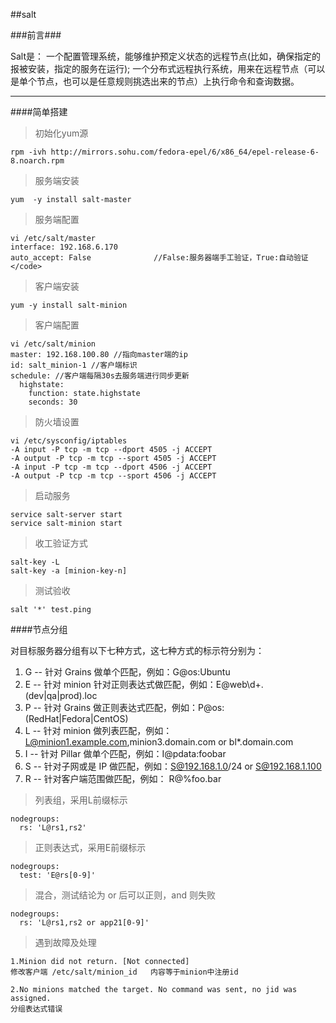 ##salt

###前言###

Salt是：
一个配置管理系统，能够维护预定义状态的远程节点(比如，确保指定的报被安装，指定的服务在运行);
一个分布式远程执行系统，用来在远程节点（可以是单个节点，也可以是任意规则挑选出来的节点）上执行命令和查询数据。


***
####简单搭建

>初始化yum源

	rpm -ivh http://mirrors.sohu.com/fedora-epel/6/x86_64/epel-release-6-8.noarch.rpm

>服务端安装

	yum  -y install salt-master

>服务端配置
	
	vi /etc/salt/master
	interface: 192.168.6.170
	auto_accept: False              //False:服务器端手工验证，True:自动验证</code>

>客户端安装

	yum -y install salt-minion

>客户端配置

	vi /etc/salt/minion
	master: 192.168.100.80 //指向master端的ip
	id: salt_minion-1 //客户端标识
	schedule: //客户端每隔30s去服务端进行同步更新
	  highstate:
	    function: state.highstate
	    seconds: 30

>防火墙设置

	vi /etc/sysconfig/iptables
	-A input -P tcp -m tcp --dport 4505 -j ACCEPT
	-A output -P tcp -m tcp --sport 4505 -j ACCEPT
	-A input -P tcp -m tcp --dport 4506 -j ACCEPT
	-A output -P tcp -m tcp --sport 4506 -j ACCEPT

>启动服务

	service salt-server start
	service salt-minion start

>收工验证方式

	salt-key -L
	salt-key -a [minion-key-n]

>测试验收

	salt '*' test.ping

####节点分组

对目标服务器分组有以下七种方式，这七种方式的标示符分别为：

1. G -- 针对 Grains 做单个匹配，例如：G@os:Ubuntu
2. E -- 针对 minion 针对正则表达式做匹配，例如：E@web\d+.(dev|qa|prod).loc
3. P -- 针对 Grains 做正则表达式匹配，例如：P@os:(RedHat|Fedora|CentOS)
4. L -- 针对 minion 做列表匹配，例如：L@minion1.example.com,minion3.domain.com or bl*.domain.com
5. I -- 针对 Pillar 做单个匹配，例如：I@pdata:foobar
6. S -- 针对子网或是 IP 做匹配，例如：S@192.168.1.0/24 or S@192.168.1.100
7. R -- 针对客户端范围做匹配，例如： R@%foo.bar
	

>列表组，采用L前缀标示

	nodegroups:
	  rs: 'L@rs1,rs2'

>正则表达式，采用E前缀标示

	nodegroups:
	  test: 'E@rs[0-9]'

>混合，测试结论为 or 后可以正则，and 则失败
	
	nodegroups:
	  rs: 'L@rs1,rs2 or app21[0-9]'
	
>遇到故障及处理

	1.Minion did not return. [Not connected]
	修改客户端 /etc/salt/minion_id   内容等于minion中注册id

	2.No minions matched the target. No command was sent, no jid was assigned.
	分组表达式错误


